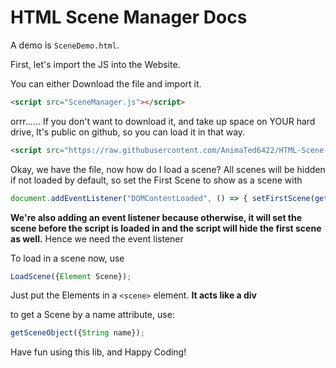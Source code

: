 # HTML Scene Manager Docs

A demo is `SceneDemo.html`.

First, let's import the JS into the Website.

You can either Download the file and import it.
```html
<script src="SceneManager.js"></script>
```
orrr......
If you don't want to download it, and take up space on YOUR hard drive, It's public on github, so you can load it in that way.
```html
<script src="https://raw.githubusercontent.com/AnimaTed6422/HTML-Scene-Manager/main/SceneManager.js"></script>
```

Okay, we have the file, now how do I load a scene?
All scenes will be hidden if not loaded by default, so set the First Scene to show as a scene with
```javascript
document.addEventListener("DOMContentLoaded", () => { setFirstScene(getSceneObject('loadingscreen')); });
```
**We're also adding an event listener because otherwise, it will set the scene before the script is loaded in and the script will hide the first scene as well.**
Hence we need the event listener

To load in a scene now, use
```javascript
LoadScene({Element Scene});
```

Just put the Elements in a `<scene>` element. **It acts like a div**

to get a Scene by a name attribute, use:
```javascript
getSceneObject({String name});
```

Have fun using this lib, and
Happy Coding!
